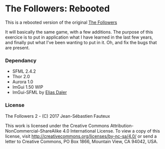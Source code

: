 # The Followers: Rebooted

This is a rebooted version of the original [The Followers](https://github.com/Rosme/the-followers)

It will basically the same game, with a few additions. The purpose of this exercice is to put in application what I have learned in the last few years, and finally put what I've been wanting to put in it. Oh, and fix the bugs that are present.

### Dependancy

* SFML 2.4.2
* Thor 2.0
* Aurora 1.0
* ImGui 1.50 WIP
* ImGui-SFML by [Elias Daler](https://github.com/eliasdaler/imgui-sfml)

### License

The Followers 2 - (C) 2017 Jean-Sébastien Fauteux 

This work is licensed under the Creative Commons Attribution-NonCommercial-ShareAlike 4.0 International License. To view a copy of this license, visit http://creativecommons.org/licenses/by-nc-sa/4.0/ or send a letter to Creative Commons, PO Box 1866, Mountain View, CA 94042, USA.
